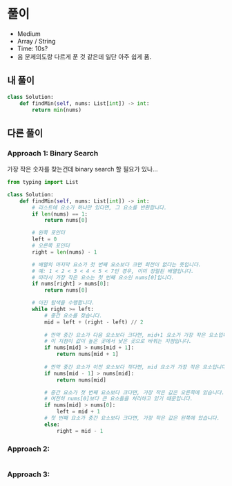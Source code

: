 # 풀이
- Medium
- Array / String
- Time: 10s?
- 음 문제의도랑 다르게 푼 것 같은데 일단 아주 쉽게 품.

## 내 풀이
```py
class Solution:
    def findMin(self, nums: List[int]) -> int:
        return min(nums)
```

## 다른 풀이
### Approach 1: Binary Search
가장 작은 숫자를 찾는건데 binary search 할 필요가 있나...
```py
from typing import List

class Solution:
    def findMin(self, nums: List[int]) -> int:
        # 리스트에 요소가 하나만 있다면, 그 요소를 반환합니다.
        if len(nums) == 1:
            return nums[0]

        # 왼쪽 포인터
        left = 0
        # 오른쪽 포인터
        right = len(nums) - 1

        # 배열의 마지막 요소가 첫 번째 요소보다 크면 회전이 없다는 뜻입니다.
        # 예: 1 < 2 < 3 < 4 < 5 < 7인 경우, 이미 정렬된 배열입니다.
        # 따라서 가장 작은 요소는 첫 번째 요소인 nums[0]입니다.
        if nums[right] > nums[0]:
            return nums[0]

        # 이진 탐색을 수행합니다.
        while right >= left:
            # 중간 요소를 찾습니다.
            mid = left + (right - left) // 2
            
            # 만약 중간 요소가 다음 요소보다 크다면, mid+1 요소가 가장 작은 요소입니다.
            # 이 지점이 값이 높은 곳에서 낮은 곳으로 바뀌는 지점입니다.
            if nums[mid] > nums[mid + 1]:
                return nums[mid + 1]
            
            # 만약 중간 요소가 이전 요소보다 작다면, mid 요소가 가장 작은 요소입니다.
            if nums[mid - 1] > nums[mid]:
                return nums[mid]

            # 중간 요소가 첫 번째 요소보다 크다면, 가장 작은 값은 오른쪽에 있습니다.
            # 여전히 nums[0]보다 큰 요소들을 처리하고 있기 때문입니다.
            if nums[mid] > nums[0]:
                left = mid + 1
            # 첫 번째 요소가 중간 요소보다 크다면, 가장 작은 값은 왼쪽에 있습니다.
            else:
                right = mid - 1

```

### Approach 2:
```py
```

### Approach 3:
```py
```